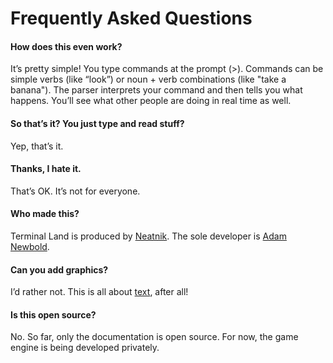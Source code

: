 # Frequently Asked Questions

#### How does this even work?
It’s pretty simple! You type commands at the prompt (>). Commands can be simple verbs (like “look”) or noun + verb combinations (like "take a banana"). The parser interprets your command and then tells you what happens. You’ll see what other people are doing in real time as well.

#### So that’s it? You just type and read stuff?
Yep, that’s it.

#### Thanks, I hate it.
That’s OK. It’s not for everyone.

#### Who made this?
Terminal Land is produced by [Neatnik](https://neatnik.net).  The sole developer is [Adam Newbold](https://adam.lol).

#### Can you add graphics?
I’d rather not. This is all about [text](https://en.wikipedia.org/wiki/Text-based_game), after all!

#### Is this open source?
No. So far, only the documentation is open source. For now, the game engine is being developed privately.
